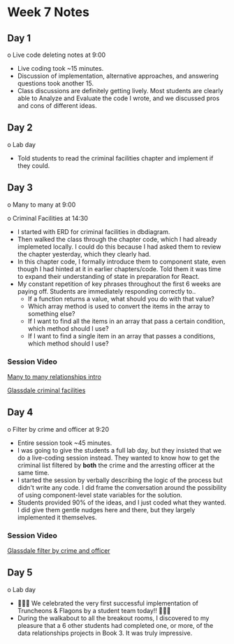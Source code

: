 # Week 7 Notes

## Day 1

o Live code deleting notes at 9:00

* Live coding took ~15 minutes.
* Discussion of implementation, alternative approaches, and answering questions took another 15.
* Class discussions are definitely getting lively. Most students are clearly able to Analyze and Evaluate the code I wrote, and we discussed pros and cons of different ideas.

## Day 2

o Lab day

* Told students to read the criminal facilities chapter and implement if they could.

## Day 3

o Many to many at 9:00

o Criminal Facilities at 14:30

* I started with ERD for criminal facilities in dbdiagram.
* Then walked the class through the chapter code, which I had already implemeted locally. I could do this because I had asked them to review the chapter yesterday, which they clearly had.
* In this chapter code, I formally introduce them to component state, even though I had hinted at it in earlier chapters/code. Told them it was time to expand their understanding of state in preparation for React.
* My constant repetition of key phrases throughout the first 6 weeks are paying off. Students are immediately responding correctly to..
    * If a function returns a value, what should you do with that value?
    * Which array method is used to convert the items in the array to something else?
    * If I want to find all the items in an array that pass a certain condition, which method should I use?
    * If I want to find a single item in an array that passes a conditions, which method should I use?

### Session Video

[Many to many relationships intro](https://drive.google.com/file/d/1ilH7zKC1enI77N5yYF2WY29yqmnXWGJ_/view?usp=sharing)

[Glassdale criminal facilities](https://drive.google.com/file/d/171Cx-PqRTlgHWmVFEreCAuJM5_Alg6fD/view?usp=sharing)

## Day 4

o Filter by crime and officer at 9:20

* Entire session took ~45 minutes.
* I was going to give the students a full lab day, but they insisted that we do a live-coding session instead. They wanted to know how to get the criminal list filtered by **both** the crime and the arresting officer at the same time.
* I started the session by verbally describing the logic of the process but didn't write any code. I did frame the conversation around the possibility of using component-level state variables for the solution.
* Students provided 90% of the ideas, and I just coded what they wanted. I did give them gentle nudges here and there, but they largely implemented it themselves.

### Session Video

[Glassdale filter by crime and officer](https://drive.google.com/file/d/1zbvCyGgUgQBiniYWkmaomJaTP1ajOItC/view?usp=sharing)

## Day 5

o Lab day

* 🎉🎉🎉 We celebrated the very first successful implementation of Truncheons & Flagons by a student team today!! 🎉🎉🎉
* During the walkabout to all the breakout rooms, I discovered to my pleasure that a 6 other students had completed one, or more, of the data relationships projects in Book 3. It was truly impressive.